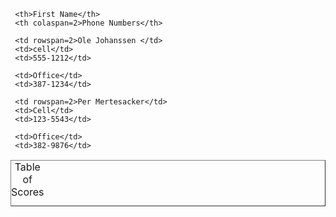 <table width='50%' border=1px cellspacing=0>
 <caption>Table of Scores</caption>
 <tr>
     
     <th>First Name</th>
     <th colaspan=2>Phone Numbers</th>
    
 </tr>
 <tr>
     
     <td rowspan=2>Ole Johanssen </td>
     <td>cell</td>
     <td>555-1212</td>
 </tr>
 <tr>
     
     
     <td>Office</td>
     <td>387-1234</td>
 </tr>
 <tr>
     
     <td rowspan=2>Per Mertesacker</td>
     <td>Cell</td>
     <td>123-5543</td>
 </tr>
 <tr>
     
     
     <td>Office</td>
     <td>382-9876</td>
 </tr>
 </table>

